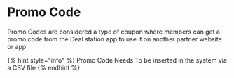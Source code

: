 # Promo Code

Promo Codes are considered a type of coupon where members can get a promo code from the Deal station app to use it on another partner website or app&#x20;

{% hint style="info" %}
Promo Code Needs To be inserted in the system via a CSV file
{% endhint %}
